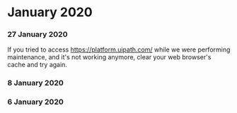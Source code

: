 ﻿# January 2020


### 27 January 2020

If you tried to access https://platform.uipath.com/ while we were performing maintenance, and it's not working anymore, clear your web browser's cache and try again.


### 8 January 2020




### 6 January 2020



